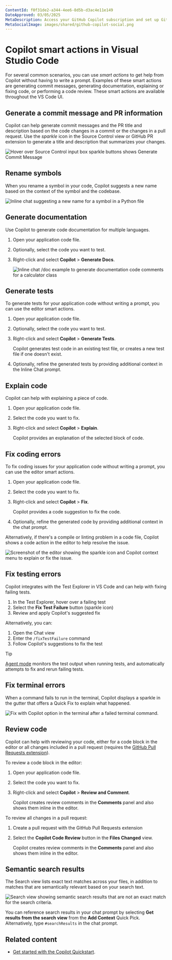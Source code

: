 ```yaml
---
ContentId: f0f31de2-a344-4ee6-8d5b-d3ac4e11e149
DateApproved: 03/05/2025
MetaDescription: Access your GitHub Copilot subscription and set up GitHub Copilot in Visual Studio.
MetaSocialImage: images/shared/github-copilot-social.png
---
```

# Copilot smart actions in Visual Studio Code

For several common scenarios, you can use _smart actions_ to get help from Copilot without having to write a prompt. Examples of these smart actions are generating commit messages, generating documentation, explaining or fixing code, or performing a code review. These smart actions are available throughout the VS Code UI.

## Generate a commit message and PR information

Copilot can help generate commit messages and the PR title and description based on the code changes in a commit or the changes in a pull request. Use the _sparkle_ icon in the Source Control view or GitHub PR extension to generate a title and description that summarizes your changes.

![Hover over Source Control input box sparkle buttons shows Generate Commit Message](images/copilot-smart-actions/generate-commit-message.png)

## Rename symbols

When you rename a symbol in your code, Copilot suggests a new name based on the context of the symbol and the codebase.

![Inline chat suggesting a new name for a symbol in a Python file](images/copilot-smart-actions/copilot-inline-chat-rename-suggestion.png)

## Generate documentation

Use Copilot to generate code documentation for multiple languages.

1. Open your application code file.
1. Optionally, select the code you want to test.
1. Right-click and select **Copilot** > **Generate Docs**.

    ![Inline chat /doc example to generate documentation code comments for a calculator class](images/copilot-smart-actions/inline-chat-doc-example.png)

## Generate tests

To generate tests for your application code without writing a prompt, you can use the editor smart actions.

1. Open your application code file.
1. Optionally, select the code you want to test.
1. Right-click and select **Copilot** > **Generate Tests**.

    Copilot generates test code in an existing test file, or creates a new test file if one doesn't exist.

1. Optionally, refine the generated tests by providing additional context in the Inline Chat prompt.

## Explain code

Copilot can help with explaining a piece of code.

1. Open your application code file.
1. Select the code you want to fix.
1. Right-click and select **Copilot** > **Explain**.

    Copilot provides an explanation of the selected block of code.

## Fix coding errors

To fix coding issues for your application code without writing a prompt, you can use the editor smart actions.

1. Open your application code file.
1. Select the code you want to fix.
1. Right-click and select **Copilot** > **Fix**.

    Copilot provides a code suggestion to fix the code.

1. Optionally, refine the generated code by providing additional context in the chat prompt.

Alternatively, if there's a compile or linting problem in a code file, Copilot shows a code action in the editor to help resolve the issue.

![Screenshot of the editor showing the sparkle icon and Copilot context menu to explain or fix the issue.](images/copilot-smart-actions/copilot-code-action-fix.png)

## Fix testing errors

Copilot integrates with the Test Explorer in VS Code and can help with fixing failing tests.

1. In the Test Explorer, hover over a failing test
1. Select the **Fix Test Failure** button (sparkle icon)
1. Review and apply Copilot's suggested fix

Alternatively, you can:

1. Open the Chat view
1. Enter the `/fixTestFailure` command
1. Follow Copilot's suggestions to fix the test

> [!TIP]
> [Agent mode](/docs/copilot/chat/chat-agent-mode.md) monitors the test output when running tests, and automatically attempts to fix and rerun failing tests.

## Fix terminal errors

When a command fails to run in the terminal, Copilot displays a sparkle in the gutter that offers a Quick Fix to explain what happened.

![Fix with Copilot option in the terminal after a failed terminal command.](images/copilot-smart-actions/terminal-command-explanation.png)

## Review code

Copilot can help with reviewing your code, either for a code block in the editor or all changes included in a pull request (requires the [GitHub Pull Requests extension](https://marketplace.visualstudio.com/items/?itemName=GitHub.vscode-pull-request-github)).

To review a code block in the editor:

1. Open your application code file.
1. Select the code you want to fix.
1. Right-click and select **Copilot** > **Review and Comment**.

    Copilot creates review comments in the **Comments** panel and also shows them inline in the editor.

To review all changes in a pull request:

1. Create a pull request with the GitHub Pull Requests extension
1. Select the **Copilot Code Review** button in the **Files Changed** view.

    Copilot creates review comments in the **Comments** panel and also shows them inline in the editor.

## Semantic search results

The Search view lists exact text matches across your files, in addition to matches that are semantically relevant based on your search text.

![Search view showing semantic search results that are not an exact match for the search criteria.](images/copilot-smart-actions/semantic-search-results.png)

You can reference search results in your chat prompt by selecting **Get results from the search view** from the **Add Context** Quick Pick. Alternatively, type `#searchResults` in the chat prompt.

## Related content

* [Get started with the Copilot Quickstart](/docs/copilot/getting-started.md).
